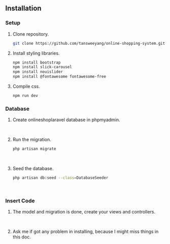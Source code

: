 ## Installation

### Setup
1. Clone repository.
    ```bash
    git clone https://github.com/tansweeyang/online-shopping-system.git
    ```

2. Install styling libraries.
    ```bash
    npm install bootstrap
    npm install slick-carousel
    npm install nouislider
    npm install @fontawesome fontawesome-free
    ```

3. Compile css.
    ```bash
    npm run dev
    ```

### Database
1. Create onlineshoplaravel database in phpmyadmin. 
<br>

2. Run the migration.
    ```bash
    php artisan migrate
    ```
<br>

3. Seed the database.
    ```bash
    php artisan db:seed --class=DatabaseSeeder
    ```
<br>

### Insert Code
1. The model and migration is done, create your views and controllers.
<br>

2. Ask me if got any problem in installing, because I might miss things in this doc.